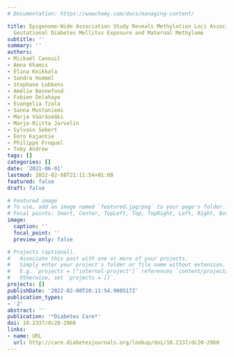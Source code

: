 ```yaml
---
# Documentation: https://wowchemy.com/docs/managing-content/

title: Epigenome-Wide Association Study Reveals Methylation Loci Associated With Offspring
  Gestational Diabetes Mellitus Exposure and Maternal Methylome
subtitle: ''
summary: ''
authors:
- Mickaël Canouil
- Amna Khamis
- Elina Keikkala
- Sandra Hummel
- Stephane Lobbens
- Amélie Bonnefond
- Fabien Delahaye
- Evangelia Tzala
- Sanna Mustaniemi
- Marja Vääräsmäki
- Marjo-Riitta Jarvelin
- Sylvain Sebert
- Eero Kajantie
- Philippe Froguel
- Toby Andrew
tags: []
categories: []
date: '2021-06-01'
lastmod: 2022-02-08T21:11:54+01:00
featured: false
draft: false

# Featured image
# To use, add an image named `featured.jpg/png` to your page's folder.
# Focal points: Smart, Center, TopLeft, Top, TopRight, Left, Right, BottomLeft, Bottom, BottomRight.
image:
  caption: ''
  focal_point: ''
  preview_only: false

# Projects (optional).
#   Associate this post with one or more of your projects.
#   Simply enter your project's folder or file name without extension.
#   E.g. `projects = ["internal-project"]` references `content/project/deep-learning/index.md`.
#   Otherwise, set `projects = []`.
projects: []
publishDate: '2022-02-08T20:11:54.900517Z'
publication_types:
- '2'
abstract: ''
publication: '*Diabetes Care*'
doi: 10.2337/dc20-2960
links:
- name: URL
  url: http://care.diabetesjournals.org/lookup/doi/10.2337/dc20-2960
---
```

